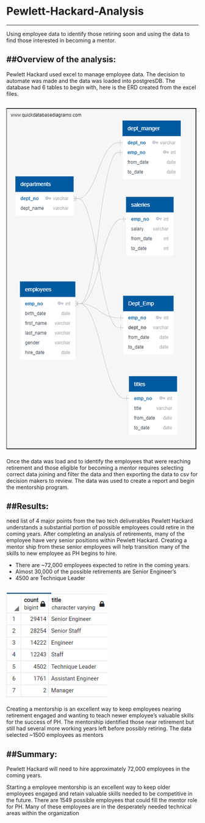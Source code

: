 # Pewlett-Hackard-Analysis
---
Using employee data to identify those retiring soon and using the data to find 
those interested in becoming a mentor.

##Overview of the analysis: 
---
Pewlett Hackard used excel to manage employee data.  The decision to automate was 
made and the data was loaded into postgresDB.  The database had 6 tables to begin with, 
here is the ERD created from the excel files. 

![New Employee Database](/data/PH_employee_DB.PNG)
---
Once the data was load and to identify the employees
that were reaching retirement and those eligible for becoming a mentor requires selecting 
correct data joining and filter the data and then exporting the data to csv for decision 
makers to review.  The data was used to create a report and begin the mentorship program.


##Results:
---
need list of 4 major points from the two tech deliverables
Pewlett Hackard understands a substantial portion of possible employees could retire in 
the coming years.  After completing an analysis of retirements, many of the employee have 
very senior positions within Pewlett Hackard.  Creating a mentor ship from these senior 
employees will help transition many of the skills to new employee as PH begins to hire.  
 - There are ~72,000 employees expected to retire in the coming years.
 - Almost 30,000 of the possible retirements are Senior Engineer’s
 - 4500 are Technique Leader
 
 ![Retiring Title Positions](/data/retiring_titles.png)
 ---
Creating a mentorship is an excellent way to keep employees nearing retirement engaged 
and wanting to teach newer employee’s valuable skills for the success of PH.  The 
mentorship identified those near retirement but still had several more working years left 
before possibly retiring.  The data selected ~1500 employees as mentors


##Summary:
---
Pewlett Hackard will need to hire approximately 72,000 employees in the coming years.

Starting a employee mentorship is an excellent way to keep older employees engaged and 
retain valuable skills needed to be competitive in the future.  There are 1549 possible 
employees that could fill the mentor role for PH.  Many of these employees are in the 
desperately needed technical areas within the organization
